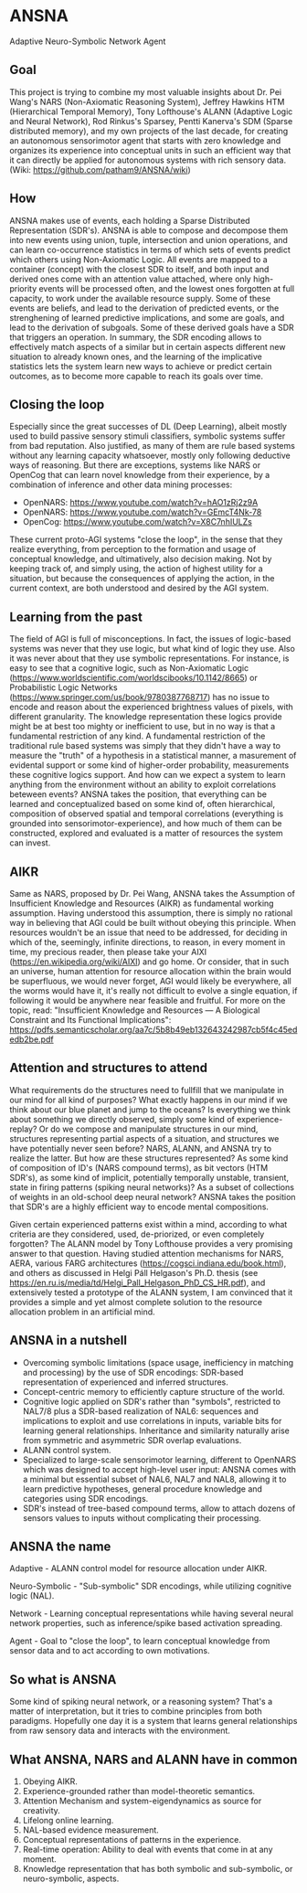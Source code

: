 # ANSNA
Adaptive Neuro-Symbolic Network Agent

Goal
----
This project is trying to combine my most valuable insights about Dr. Pei Wang's NARS (Non-Axiomatic Reasoning System), Jeffrey Hawkins HTM (Hierarchical Temporal Memory), Tony Lofthouse's ALANN (Adaptive Logic and Neural Network), Rod Rinkus's Sparsey, Pentti Kanerva's SDM (Sparse distributed memory), and my own projects of the last decade, for creating an autonomous sensorimotor agent that starts with zero knowledge and organizes its experience into conceptual units in such an efficient way that it can directly be applied for autonomous systems with rich sensory data. (Wiki: https://github.com/patham9/ANSNA/wiki)

How
---
ANSNA makes use of events, each holding a Sparse Distributed Representation (SDR's). ANSNA is able to compose and decompose them into new events using union, tuple, intersection and union operations, and can learn co-occurrence statistics in terms of which sets of events predict which others using Non-Axiomatic Logic. All events are mapped to a container (concept) with the closest SDR to itself, and both input and derived ones come with an attention value attached, where only high-priority events will be processed often, and the lowest ones forgotten at full capacity, to work under the available resource supply. Some of these events are beliefs, and lead to the derivation of predicted events, or the strenghening of learned predictive implications, and some are goals, and lead to the derivation of subgoals. Some of these derived goals have a SDR that triggers an operation.
In summary, the SDR encoding allows to effectively match aspects of a similar but in certain aspects different new situation to already known ones, and the learning of the implicative statistics lets the system learn new ways to achieve or predict certain outcomes,
as to become more capable to reach its goals over time.

Closing the loop
----------------
Especially since the great successes of DL (Deep Learning), albeit mostly used to build passive sensory stimuli classifiers, symbolic systems suffer from bad reputation. Also justified, as many of them are rule based systems without any learning capacity whatsoever, mostly only following deductive ways of reasoning. But there are exceptions, systems like NARS or OpenCog that can learn novel knowledge from their experience, by a combination of inference and other data mining processes:
- OpenNARS: https://www.youtube.com/watch?v=hAO1zRj2z9A
- OpenNARS: https://www.youtube.com/watch?v=GEmcT4Nk-78
- OpenCog: https://www.youtube.com/watch?v=X8C7nhIULZs

These current proto-AGI systems "close the loop", in the sense that they realize everything, from perception to the formation and usage of conceptual knowledge, and ultimatively, also decision making. Not by keeping track of, and simply using, the action of highest utility for a situation, but because the consequences of applying the action, in the current context, are both understood and desired by the AGI system.

Learning from the past
----------------------
The field of AGI is full of misconceptions. In fact, the issues of logic-based systems was never that they use logic, but what kind of logic they use. Also it was never about that they use symbolic representations. For instance, is easy to see that a cognitive logic, such as Non-Axiomatic Logic (https://www.worldscientific.com/worldscibooks/10.1142/8665) or Probabilistic Logic Networks (https://www.springer.com/us/book/9780387768717) has no issue to encode and reason about the experienced brightness values of pixels, with different granularity. The knowledge representation these logics provide might be at best too mighty or inefficient to use, but in no way is that a fundamental restriction of any kind. A fundamental restriction of the traditional rule based systems was simply that they didn't have a way to measure the "truth" of a hypothesis in a statistical manner, a masurement of evidental support or some kind of higher-order probability, measurements these cognitive logics support. And how can we expect a system to learn anything from the environment without an ability to exploit correlations beteween events? ANSNA takes the position, that everything can be learned and conceptualized based on some kind of, often hierarchical, composition of observed spatial and temporal correlations (everything is grounded into sensorimotor-experience), and how much of them can be constructed, explored and evaluated is a matter of resources the system can invest. 

AIKR
----
Same as NARS, proposed by Dr. Pei Wang, ANSNA takes the Assumption of Insufficient Knowledge and Resources (AIKR) as fundamental working assumption. Having understood this assumption, there is simply no rational way in believing that AGI could be built without obeying this principle. When resources wouldn't be an issue that need to be addressed, for deciding in which of the, seemingly, infinite directions, to reason, in every moment in time, my precious reader, then please take your AIXI (https://en.wikipedia.org/wiki/AIXI) and go home. Or consider, that in such an universe, human attention for resource allocation within the brain would be superfluous, we would never forget, AGI would likely be everywhere, all the worms would have it, it's really not difficult to evolve a single equation, if following it would be anywhere near feasible and fruitful. 
For more on the topic, read: "Insufficient Knowledge and Resources — A Biological Constraint and Its Functional Implications": https://pdfs.semanticscholar.org/aa7c/5b8b49eb132643242987cb5f4c45ededb2be.pdf

Attention and structures to attend
----------------------------------
What requirements do the structures need to fullfill that we manipulate in our mind for all kind of purposes? What exactly happens in our mind if we think about our blue planet and jump to the oceans? Is everything we think about something we directly observed, simply some kind of experience-replay? Or do we compose and manipulate structures in our mind, structures representing partial aspects of a situation, and structures we have potentially never seen before? NARS, ALANN, and ANSNA try to realize the latter. But how are these structures represented? As some kind of composition of ID's (NARS compound terms), as bit vectors (HTM SDR's), as some kind of implicit, potentially temporally unstable, transient, state in firing patterns (spiking neural networks)? As a subset of collections of weights in an old-school deep neural network? ANSNA takes the position that SDR's are a highly efficient way to encode mental compositions.

Given certain experienced patterns exist within a mind, according to what criteria are they considered, used, de-priorized, or even completely forgotten? The ALANN model by Tony Lofthouse provides a very promising answer to that question. Having studied attention mechanisms for NARS, AERA, various FARG architectures (https://cogsci.indiana.edu/book.html), and others as discussed in Helgi Páll Helgason's Ph.D. thesis (see https://en.ru.is/media/td/Helgi_Pall_Helgason_PhD_CS_HR.pdf), and extensively tested a prototype of the ALANN system, I am convinced that it provides a simple and yet almost complete solution to the resource allocation problem in an artificial mind.

ANSNA in a nutshell
-------------------
- Overcoming symbolic limitations (space usage, inefficiency in matching and processing) by the use of SDR encodings: SDR-based representation of experienced and inferred structures.
- Concept-centric memory to efficiently capture structure of the world.
- Cognitive logic applied on SDR's rather than "symbols", restricted to NAL7/8 plus a SDR-based realization of NAL6: sequences and implications to exploit and use correlations in inputs, variable bits for learning general relationships. Inheritance and similarity naturally arise from symmetric and asymmetric SDR overlap evaluations.
- ALANN control system.
- Specialized to large-scale sensorimotor learning, different to OpenNARS which was designed to accept high-level user input: ANSNA comes with a minimal but essential subset of NAL6, NAL7 and NAL8, allowing it to learn predictive hypotheses, general procedure knowledge and categories using SDR encodings. 
- SDR's instead of tree-based compound terms, allow to attach dozens of sensors values to inputs without complicating their processing.

ANSNA the name
--------------
Adaptive - ALANN control model for resource allocation under AIKR.

Neuro-Symbolic - "Sub-symbolic" SDR encodings, while utilizing cognitive logic (NAL).

Network -  Learning conceptual representations while having several neural network properties, such as inference/spike based activation spreading.

Agent - Goal to "close the loop", to learn conceptual knowledge from sensor data and to act according to own motivations.

So what is ANSNA
----------------
Some kind of spiking neural network, or a reasoning system? That's a matter of interpretation, but it tries to combine principles from both paradigms. Hopefully one day it is a system that learns general relationships from raw sensory data and interacts with the environment.

What ANSNA, NARS and ALANN have in common
----------------------------------------------------------------------
1. Obeying AIKR.
0. Experience-grounded rather than model-theoretic semantics.
1. Attention Mechanism and system-eigendynamics as source for creativity.
2. Lifelong online learning.
4. NAL-based evidence measurement.
3. Conceptual representations of patterns in the experience.
5. Real-time operation: Ability to deal with events that come in at any moment.
6. Knowledge representation that has both symbolic and sub-symbolic, or neuro-symbolic, aspects.
